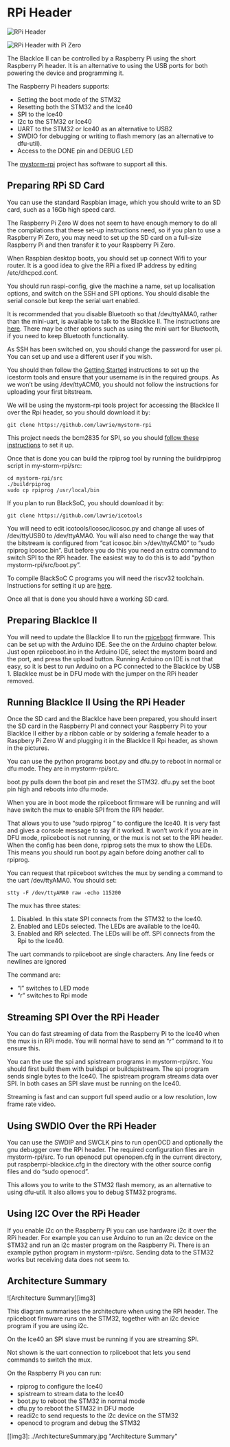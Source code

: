# RPi Header

![RPi Header][img1]

![RPi Header with Pi Zero][img2]

The BlackIce II can be controlled by a Raspberry Pi using the short Raspberry Pi header. It is an alternative to using the USB ports for both powering the device and programming it.

The Raspberry Pi headers supports:
-	Setting the boot mode of the STM32
-	Resetting both the STM32 and the Ice40
-	SPI to the Ice40
-	I2c to the STM32 or Ice40
-	UART to the STM32 or Ice40 as an alternative to USB2
-	SWDIO for debugging or writing to flash memory (as an alternative to dfu-util).
-	Access to the DONE pin and DEBUG LED

The [mystorm-rpi][] project has software to support all this.

[img1]:									./RPiHeader.jpg "RPi Header"
[img2]:									./RPiHeaderWithPiZero.jpg "RPi Header with Pi Zero"
[mystorm-rpi]:							https://github.com/lawrie/mystorm-rpi

## Preparing RPi SD Card

You can use the standard Raspbian image, which you should write to an SD card, such as a 16Gb high speed card.

The Raspberry Pi Zero W does not seem to have enough memory to do all the compilations that these set-up instructions need, so if you plan to use a Raspberry Pi Zero, you may need to set up the SD card on a full-size Raspberry Pi and then transfer it to your Raspberry Pi Zero.

When Raspbian desktop boots, you should set up connect Wifi to your router. It is a good idea to give the RPi a fixed IP address by editing /etc/dhcpcd.conf.

You should run raspi-config, give the machine a name, set up localisation options, and switch on the SSH and SPI options. You should disable the serial console but keep the serial uart enabled.

It is recommended that you disable Bluetooth so that /dev/ttyAMA0, rather than the mini-uart, is available to talk to the BlackIce II. The instructions are [here][id1]. There may be other options such as using the mini uart for Bluetooth, if you need to keep Bluetooth functionality.

As SSH has been switched on, you should change the password for user pi. You can set up and use a different user if you wish.

You should then follow the [Getting Started][] instructions to set up the icestorm tools and ensure that your username is in the required groups. As we won’t be using /dev/ttyACM0, you should not follow the instructions for uploading your first bitstream.

We will be using the mystorm-rpi tools project for accessing the BlackIce II over the Rpi header, so you should download it by:

	git clone https://github.com/lawrie/mystorm-rpi

This project needs the bcm2835 for SPI, so you should [follow these instructions][] to set it up.

Once that is done you can build the rpiprog tool by running the buildrpiprog script in my-storm-rpi/src:

	cd mystorm-rpi/src
	./buildrpiprog
	sudo cp rpiprog /usr/local/bin

If you plan to run BlackSoC, you should download it by:

	git clone https://github.com/lawrie/icotools

You will need to edit icotools/icosoc/icosoc.py and change all uses of /dev/ttyUSB0 to /dev/ttyAMA0. You will also need to change the way that the bitstream is configured from “cat icosoc.bin >/dev/ttyACM0” to “sudo rpiprog icosoc.bin”. But before you do this you need an extra command to switch SPI to the RPi header. The easiest way to do this is to add “python mystorm-rpi/src/boot.py”.

To compile BlackSoC C programs you will need the riscv32 toolchain. Instructions for setting it up are [here][id2].

Once all that is done you should have a working SD card.

[id1]:									https://www.raspberrypi.org/documentation/configuration/uart.md
[Getting Started]:						https://github.com/mystorm-org/BlackIce-II/wiki/Getting-Started
[follow these instructions]:			http://www.airspayce.com/mikem/bcm2835/
[id2]:									https://github.com/cliffordwolf/picorv32

## Preparing BlackIce II

You will need to update the BlackIce II to run the [rpiceboot][] firmware. This can be set up with the Arduino IDE.  See the  on the Arduino chapter below. Just open rpiiceboot.ino in the Arduino IDE, select the mystorm board and the port, and press the upload button. Running Arduino on IDE is not that easy, so it is best to run Arduino on a PC connected to the BlackIce by USB 1. BlackIce must be in DFU mode with the jumper on the RPi header removed.

[rpiceboot]:							https://github.com/lawrie/mystorm-rpi/tree/master/rpiiceboot

## Running BlackIce II Using the RPi Header

Once the SD card and the BlackIce have been prepared, you should insert the SD card in the Raspberry PI and connect your Raspberry Pi to your BlackIce II either by a ribbon cable or by soldering a female header to a Raspbery Pi Zero W and plugging it in the BlackIce II Rpi header, as shown in the pictures.

You can use the python programs boot.py and dfu.py to reboot in normal or dfu mode. They are in mystorm-rpi/src.

boot.py pulls down the boot pin and reset the STM32. dfu.py set the boot pin high and reboots into dfu mode.

When you are in boot mode the rpiiceboot firmware will be running and will have switch the mux to enable SPI from the RPi header.

That allows you to use “sudo rpiprog <bitstream>” to configure the Ice40. It is very fast and gives a console message to say if it worked. It won’t work if you are in DFU mode, rpiiceboot is not running, or the mux is not set to the RPi header. When the config has been done, rpiprog sets the mux to show the LEDs. This means you should run boot.py again before doing another call to rpiprog.

You can request that rpiiceboot switches the mux by sending a command to the uart /dev/ttyAMA0. You should set:

	stty -F /dev/ttyAMA0 raw -echo 115200

The mux has three states:
1.	Disabled. In this state SPI connects from the STM32 to the Ice40.
2.	Enabled and LEDs selected. The LEDs are available to the Ice40.
3.	Enabled and RPi selected. The LEDs will be off. SPI connects from the Rpi to the Ice40.

The uart commands to rpiiceboot are single characters. Any line feeds or newlines are ignored

The command are:
-	“l” switches to LED mode
-	“r” switches to Rpi mode

## Streaming SPI Over the RPi Header

You can do fast streaming of data from the Raspberry Pi to the Ice40 when the mux is in RPi mode. You will normal have to send an “r” command to it to ensure this.

You can the use the spi and spistream programs in mystorm-rpi/src. You should first build them with buildspi or buildspistream. The spi program sends single bytes to the Ice40. The spistream program streams data over SPI. In both cases an SPI slave must be running on the Ice40.

Streaming is fast and can support full speed audio or a low resolution, low frame rate video.

## Using SWDIO Over the RPi Header

You can use the SWDIP and SWCLK pins to run openOCD and optionally the gnu debugger over the RPi header. The required configuration files are in mystorm-rpi/src. To run openocd put openopen.cfg in the current directory, put raspberrpi-blackice.cfg in the directory with the other source config files and do “sudo openocd”.

This allows you to write to the STM32 flash memory, as an alternative to using dfu-util. It also allows you to debug STM32 programs.

## Using I2C Over the RPi Header

If you enable i2c on the Raspberry Pi you can use hardware i2c it over the RPi header. For example you can use Arduino to run an i2c device on the STM32 and run an i2c master program on the Raspberry Pi. There is an example python program in mystorm-rpi/src. Sending data to the STM32 works but receiving data does not seem to.

## Architecture Summary

![Architecture Summary][img3]
 
This diagram summarises the architecture when using the RPi header. The rpiiceboot firmware runs on the STM32, together with an i2c device program if you are using i2c.

On the Ice40 an SPI slave must be running if you are streaming SPI.

Not shown is the uart connection to rpiiceboot that lets you send commands to switch the mux.

On the Raspberry Pi you can run:
-	rpiprog to configure the Ice40
-	spistream to stream data to the Ice40
-	boot.py to reboot the STM32 in normal mode
-	dfu.py to reboot the STM32 in DFU mode
-	readi2c to send requests to the i2c device on the STM32
-	openocd to program and debug the STM32

[[img3]:								./ArchitectureSummary.jpg "Architecture Summary"
